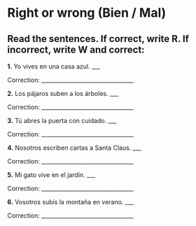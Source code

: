 # Right or wrong (Bien / Mal)

## Read the sentences. If correct, write R. If incorrect, write W and correct:

**1.** Yo vives en una casa azul. ___

   Correction: _________________________________

**2.** Los pájaros suben a los árboles. ___

   Correction: _________________________________

**3.** Tú abres la puerta con cuidado. ___

   Correction: _________________________________

**4.** Nosotros escriben cartas a Santa Claus. ___

   Correction: _________________________________

**5.** Mi gato vive en el jardín. ___

   Correction: _________________________________

**6.** Vosotros subís la montaña en verano. ___

   Correction: _________________________________